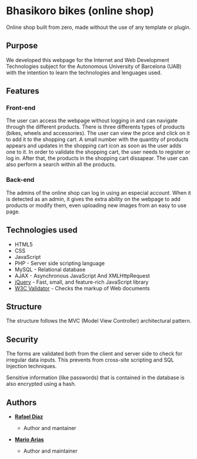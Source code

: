 # Bhasikoro bikes (online shop)

Online shop built from zero, made without the use of any template or plugin.

## Purpose

We developed this webpage for the Internet and Web Development Technologies subject for the Autonomous University of Barcelona (UAB) with the intention to learn the technologies and lenguages used.

## Features

### Front-end

The user can access the webpage without logging in and can navigate through the different products. There is three differents types of products (bikes, wheels and accessories). The user can view the price and click on it to add it to the shopping cart. A small number with the quantity of products appears and updates in the shopping cart icon as soon as the user adds one to it. In order to validate the shopping cart, the user needs to register or log in. After that, the products in the shopping cart dissapear. The user can also perform a search within all the products.

### Back-end

The admins of the online shop can log in using an especial account. When it is detected as an admin, it gives the extra ability on the webpage to add products or modify them, even uploading new images from an easy to use page.

## Technologies used

* HTML5
* CSS
* JavaScript
* PHP - Server side scripting language
* MySQL - Relational database
* AJAX - Asynchronous JavaScript And XMLHttpRequest
* [jQuery](https://jquery.com) - Fast, small, and feature-rich JavaScript library
* [W3C Validator](https://validator.w3.org) - Checks the markup of Web documents

## Structure

The structure follows the MVC (Model View Controller) architectural pattern.

## Security

The forms are validated both from the client and server side to check for irregular data inputs. This prevents from cross-site scripting and SQL Injection techniques.

Sensitive information (like passwords) that is contained in the database is also encrypted using a hash.

## Authors

* **[Rafael Díaz](https://github.com/palancana)**

  * Author and mantainer

* **[Mario Arias](https://github.com/Shooter9)**

  * Author and maintainer